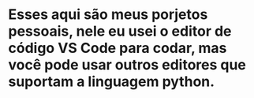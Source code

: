 # Esses aqui são meus porjetos pessoais, nele eu usei o editor de código VS Code para codar, mas você pode usar outros editores que suportam a linguagem python.
